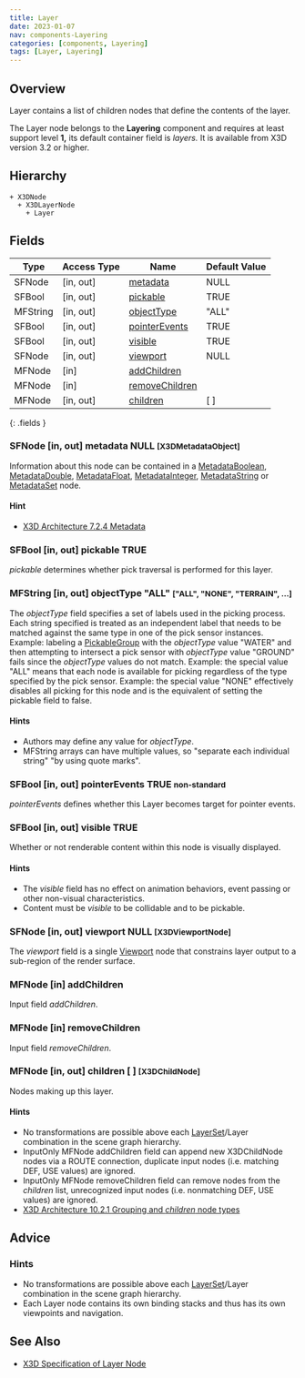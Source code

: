 ```yaml
---
title: Layer
date: 2023-01-07
nav: components-Layering
categories: [components, Layering]
tags: [Layer, Layering]
---
```

<style>
.post h3 {
  word-spacing: 0.2em;
}
</style>

## Overview

Layer contains a list of children nodes that define the contents of the layer.

The Layer node belongs to the **Layering** component and requires at least support level **1,** its default container field is *layers.* It is available from X3D version 3.2 or higher.

## Hierarchy

```
+ X3DNode
  + X3DLayerNode
    + Layer
```

## Fields

| Type | Access Type | Name | Default Value |
| ---- | ----------- | ---- | ------------- |
| SFNode | \[in, out\] | [metadata](#sfnode-in-out-metadata-null-x3dmetadataobject) | NULL  |
| SFBool | \[in, out\] | [pickable](#sfbool-in-out-pickable-true) | TRUE |
| MFString | \[in, out\] | [objectType](#mfstring-in-out-objecttype-all-all-none-terrain-) | "ALL"  |
| SFBool | \[in, out\] | [pointerEvents](#sfbool-in-out-pointerevents-true-small-classbluenon-standard) | TRUE  |
| SFBool | \[in, out\] | [visible](#sfbool-in-out-visible-true) | TRUE |
| SFNode | \[in, out\] | [viewport](#sfnode-in-out-viewport-null-x3dviewportnode) | NULL  |
| MFNode | \[in\] | [addChildren](#mfnode-in-addchildren) |  |
| MFNode | \[in\] | [removeChildren](#mfnode-in-removechildren) |  |
| MFNode | \[in, out\] | [children](#mfnode-in-out-children---x3dchildnode) | \[ \] |
{: .fields }

### SFNode [in, out] **metadata** NULL <small>[X3DMetadataObject]</small>

Information about this node can be contained in a [MetadataBoolean](/x_ite/components/core/metadataboolean/), [MetadataDouble](/x_ite/components/core/metadatadouble/), [MetadataFloat](/x_ite/components/core/metadatafloat/), [MetadataInteger](/x_ite/components/core/metadatainteger/), [MetadataString](/x_ite/components/core/metadatastring/) or [MetadataSet](/x_ite/components/core/metadataset/) node.

#### Hint

- [X3D Architecture 7.2.4 Metadata](https://www.web3d.org/specifications/X3Dv4/ISO-IEC19775-1v4-IS/Part01/components/core.html#Metadata)

### SFBool [in, out] **pickable** TRUE

*pickable* determines whether pick traversal is performed for this layer.

### MFString [in, out] **objectType** "ALL" <small>["ALL", "NONE", "TERRAIN", ...]</small>

The *objectType* field specifies a set of labels used in the picking process. Each string specified is treated as an independent label that needs to be matched against the same type in one of the pick sensor instances. Example: labeling a [PickableGroup](/x_ite/components/picking/pickablegroup/) with the *objectType* value "WATER" and then attempting to intersect a pick sensor with *objectType* value "GROUND" fails since the *objectType* values do not match. Example: the special value "ALL" means that each node is available for picking regardless of the type specified by the pick sensor. Example: the special value "NONE" effectively disables all picking for this node and is the equivalent of setting the pickable field to false.

#### Hints

- Authors may define any value for *objectType*.
- MFString arrays can have multiple values, so "separate each individual string" "by using quote marks".

### SFBool [in, out] **pointerEvents** TRUE <small class="blue">non-standard</small>

*pointerEvents* defines whether this Layer becomes target for pointer events.

### SFBool [in, out] **visible** TRUE

Whether or not renderable content within this node is visually displayed.

#### Hints

- The *visible* field has no effect on animation behaviors, event passing or other non-visual characteristics.
- Content must be *visible* to be collidable and to be pickable.

### SFNode [in, out] **viewport** NULL <small>[X3DViewportNode]</small>

The *viewport* field is a single [Viewport](/x_ite/components/layering/viewport/) node that constrains layer output to a sub-region of the render surface.

### MFNode [in] **addChildren**

Input field *addChildren*.

### MFNode [in] **removeChildren**

Input field *removeChildren*.

### MFNode [in, out] **children** [ ] <small>[X3DChildNode]</small>

Nodes making up this layer.

#### Hints

- No transformations are possible above each [LayerSet](/x_ite/components/layering/layerset/)/Layer combination in the scene graph hierarchy.
- InputOnly MFNode addChildren field can append new X3DChildNode nodes via a ROUTE connection, duplicate input nodes (i.e. matching DEF, USE values) are ignored.
- InputOnly MFNode removeChildren field can remove nodes from the *children* list, unrecognized input nodes (i.e. nonmatching DEF, USE values) are ignored.
- [X3D Architecture 10.2.1 Grouping and *children* node types](https://www.web3d.org/specifications/X3Dv4/ISO-IEC19775-1v4-IS/Part01/components/grouping.html#GroupingAndChildrenNodes)

## Advice

### Hints

- No transformations are possible above each [LayerSet](/x_ite/components/layering/layerset/)/Layer combination in the scene graph hierarchy.
- Each Layer node contains its own binding stacks and thus has its own viewpoints and navigation.

## See Also

- [X3D Specification of Layer Node](https://www.web3d.org/documents/specifications/19775-1/V4.0/Part01/components/layering.html#Layer)
